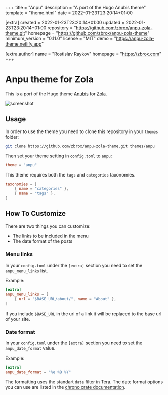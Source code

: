 
+++
title = "Anpu"
description = "A port of the Hugo Anubis theme"
template = "theme.html"
date = 2022-01-23T23:20:14+01:00

[extra]
created = 2022-01-23T23:20:14+01:00
updated = 2022-01-23T23:20:14+01:00
repository = "https://github.com/zbrox/anpu-zola-theme.git"
homepage = "https://github.com/zbrox/anpu-zola-theme"
minimum_version = "0.11.0"
license = "MIT"
demo = "https://anpu-zola-theme.netlify.app"

[extra.author]
name = "Rostislav Raykov"
homepage = "https://zbrox.com"
+++        

# Anpu theme for Zola

This is a port of the Hugo theme [Anubis](https://github.com/Mitrichius/hugo-theme-anubis/tree/master/layouts) for [Zola](https://getzola.org).

![screenshot](screenshot.png)

## Usage

In order to use the theme you need to clone this repository in your `themes` folder:

```bash
git clone https://github.com/zbrox/anpu-zola-theme.git themes/anpu
```

Then set your theme setting in `config.toml` to `anpu`:

```toml
theme = "anpu"
```

This theme requires both the `tags` and `categories` taxonomies.

```toml
taxonomies = [
    { name = "categories" },
    { name = "tags" },
]
```

## How To Customize

There are two things you can customize:

- The links to be included in the menu
- The date format of the posts

### Menu links

In your `config.toml` under the `[extra]` section you need to set the `anpu_menu_links` list.

Example:

```toml
[extra]
anpu_menu_links = [
    { url = "$BASE_URL/about/", name = "About" },
]
```

If you include `$BASE_URL` in the url of a link it will be replaced to the base url of your site.

### Date format

In your `config.toml` under the `[extra]` section you need to set the `anpu_date_format` value.

Example:

```toml
[extra]
anpu_date_format = "%e %B %Y"
```

The formatting uses the standart `date` filter in Tera. The date format options you can use are listed in the [chrono crate documentation](https://tera.netlify.app/docs/#date).

        